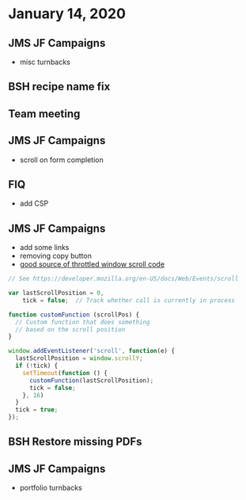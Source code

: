 # January 14, 2020

## JMS JF Campaigns
- misc turnbacks

## BSH recipe name fix

## Team meeting

## JMS JF Campaigns
- scroll on form completion

## FIQ
- add CSP

## JMS JF Campaigns
- add some links
- removing copy button
- [good source of throttled window scroll code](https://www.afasterweb.com/2017/09/26/performance-basics-throttling/)

```js
// See https://developer.mozilla.org/en-US/docs/Web/Events/scroll

var lastScrollPosition = 0,
    tick = false;  // Track whether call is currently in process

function customFunction (scrollPos) {
  // Custom function that does something
  // based on the scroll position
}

window.addEventListener('scroll', function(e) {
  lastScrollPosition = window.scrollY;
  if (!tick) {
    setTimeout(function () {
      customFunction(lastScrollPosition);
      tick = false;
    }, 16)
  }
  tick = true;
});

```

## BSH Restore missing PDFs

## JMS JF Campaigns
- portfolio turnbacks